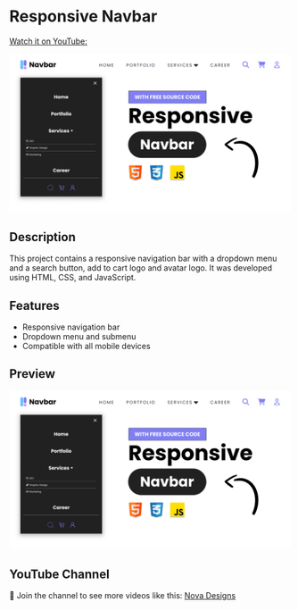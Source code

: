 # Responsive Navbar
[Watch it on YouTube:](https://youtu.be/nUJLcXtAc6c)

![Preview Image](preview.png)

## Description
This project contains a responsive navigation bar with a dropdown menu and a search button, add to cart logo and avatar logo. It was developed using HTML, CSS, and JavaScript. 

## Features
- Responsive navigation bar
- Dropdown menu and submenu
- Compatible with all mobile devices

## Preview
![Preview Image](preview.png)

## YouTube Channel
💙 Join the channel to see more videos like this: [Nova Designs](https://www.youtube.com/channel/UClNFeG4Smv1G7PIl9YCLkfA)
